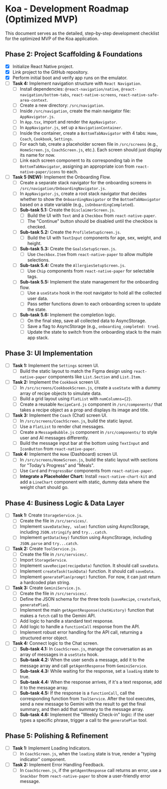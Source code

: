 # Koa - Development Roadmap (Optimized MVP)

This document serves as the detailed, step-by-step development checklist for the optimized MVP of the Koa application.

## Phase 2: Project Scaffolding & Foundations

- [x] Initialize React Native project.
- [x] Link project to the GitHub repository.
- [x] Perform initial boot and verify app runs on the emulator.
- [ ] **Task 4:** Implement navigation structure with `React Navigation`.
  - [ ] Install dependencies: `@react-navigation/native`, `@react-navigation/bottom-tabs`, `react-native-screens`, `react-native-safe-area-context`.
  - [ ] Create a new directory: `/src/navigation`.
  - [ ] Inside `/src/navigation`, create the main navigator file: `AppNavigator.js`.
  - [ ] In `App.tsx`, import and render the `AppNavigator`.
  - [ ] In `AppNavigator.js`, set up a `NavigationContainer`.
  - [ ] Inside the container, create a `BottomTabNavigator` with 4 tabs: `Home`, `Coach`, `Cookbook`, `Settings`.
  - [ ] For each tab, create a placeholder screen file in `/src/screens` (e.g., `HomeScreen.js`, `CoachScreen.js`, etc.). Each screen should just display its name for now.
  - [ ] Link each screen component to its corresponding tab in the `BottomTabNavigator`, assigning an appropriate icon from `react-native-paper/icons` to each.
- [ ] **Task 5 (NEW):** Implement the Onboarding Flow.
  - [ ] Create a separate stack navigator for the onboarding screens in `/src/navigation/OnboardingNavigator.js`.
  - [ ] In `AppNavigator.js`, create a root stack navigator that decides whether to show the `OnboardingNavigator` or the `BottomTabNavigator` based on a state variable (e.g., `isOnboardingCompleted`).
  - [ ] **Sub-task 5.1:** Create the `DisclaimerScreen.js`.
    - [ ] Build the UI with `Text` and a `Checkbox` from `react-native-paper`.
    - [ ] The "Continue" button should be disabled until the checkbox is checked.
  - [ ] **Sub-task 5.2:** Create the `ProfileSetupScreen.js`.
    - [ ] Build the UI with `TextInput` components for age, sex, weight, and height.
  - [ ] **Sub-task 5.3:** Create the `GoalsSetupScreen.js`.
    - [ ] Use `Checkbox.Item` from `react-native-paper` to allow multiple selections.
  - [ ] **Sub-task 5.4:** Create the `AllergiesSetupScreen.js`.
    - [ ] Use `Chip` components from `react-native-paper` for selectable tags.
  - [ ] **Sub-task 5.5:** Implement the state management for the onboarding flow.
    - [ ] Use a `useState` hook in the root navigator to hold all the collected user data.
    - [ ] Pass setter functions down to each onboarding screen to update the state.
  - [ ] **Sub-task 5.6:** Implement the completion logic.
    - [ ] On the final step, save all collected data to AsyncStorage.
    - [ ] Save a flag to AsyncStorage (e.g., `onboarding_completed: true`).
    - [ ] Update the state to switch from the onboarding stack to the main app stack.

## Phase 3: UI Implementation

- [ ] **Task 1:** Implement the `Settings` screen UI.
  - [ ] Build the static layout to match the Figma design using `react-native-paper` components like `List.Section` and `List.Item`.
- [ ] **Task 2:** Implement the `Cookbook` screen UI.
  - [ ] In `/src/screens/CookbookScreen.js`, create a `useState` with a dummy array of recipe objects to simulate data.
  - [ ] Build a grid layout using `FlatList` with `numColumns={2}`.
  - [ ] Create a reusable `RecipeCard.js` component in `/src/components/` that takes a recipe object as a prop and displays its image and title.
- [ ] **Task 3:** Implement the `Coach` (Chat) screen UI.
  - [ ] In `/src/screens/CoachScreen.js`, build the static layout.
  - [ ] Use a `FlatList` to render chat messages.
  - [ ] Create a `MessageBubble.js` component in `/src/components/` to style user and AI messages differently.
  - [ ] Build the message input bar at the bottom using `TextInput` and `IconButton` from `react-native-paper`.
- [ ] **Task 4:** Implement the `Home` (Dashboard) screen UI.
  - [ ] In `/src/screens/HomeScreen.js`, build the static layout with sections for "Today's Progress" and "Meals".
  - [ ] Use `Card` and `ProgressBar` components from `react-native-paper`.
  - [ ] **Integrate a Placeholder Chart:** Install `react-native-chart-kit` and add a `LineChart` component with static, dummy data where the weight chart should go.

## Phase 4: Business Logic & Data Layer

- [ ] **Task 1:** Create `StorageService.js`.
  - [ ] Create the file in `/src/services/`.
  - [ ] Implement `saveData(key, value)` function using AsyncStorage, including `JSON.stringify` and `try...catch`.
  - [ ] Implement `getData(key)` function using AsyncStorage, including `JSON.parse` and `try...catch`.
- [ ] **Task 2:** Create `ToolService.js`.
  - [ ] Create the file in `/src/services/`.
  - [ ] Import `StorageService`.
  - [ ] Implement `saveRecipe(recipeData)` function. It should call `saveData`.
  - [ ] Implement `createTask(taskData)` function. It should call `saveData`.
  - [ ] Implement `generatePlan(prompt)` function. For now, it can just return a hardcoded plan string.
- [ ] **Task 3:** Create `GeminiService.js`.
  - [ ] Create the file in `/src/services/`.
  - [ ] Define the JSON schema for the three tools (`saveRecipe`, `createTask`, `generatePlan`).
  - [ ] Implement the main `getAgentResponse(chatHistory)` function that makes a `fetch` call to the Gemini API.
  - [ ] Add logic to handle a standard text response.
  - [ ] Add logic to handle a `functionCall` response from the API.
  - [ ] Implement robust error handling for the API call, returning a structured error object.
- [ ] **Task 4:** Connect logic to the Chat screen.
  - [ ] **Sub-task 4.1:** In `CoachScreen.js`, manage the conversation as an array of messages in a `useState` hook.
  - [ ] **Sub-task 4.2:** When the user sends a message, add it to the message array and call `getAgentResponse` from `GeminiService`.
  - [ ] **Sub-task 4.3:** While waiting for the response, set a `loading` state to true.
  - [ ] **Sub-task 4.4:** When the response arrives, if it's a text response, add it to the message array.
  - [ ] **Sub-task 4.5:** If the response is a `functionCall`, call the corresponding function from `ToolService`. After the tool executes, send a new message to Gemini with the result to get the final summary, and then add that summary to the message array.
  - [ ] **Sub-task 4.6:** Implement the "Weekly Check-in" logic: if the user types a specific phrase, trigger a call to the `generatePlan` tool.

## Phase 5: Polishing & Refinement

- [ ] **Task 1:** Implement Loading Indicators.
  - [ ] In `CoachScreen.js`, when the `loading` state is true, render a "typing indicator" component.
- [ ] **Task 2:** Implement Error Handling Feedback.
  - [ ] In `CoachScreen.js`, if the `getAgentResponse` call returns an error, use a `Snackbar` from `react-native-paper` to show a user-friendly error message.